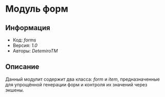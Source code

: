 # Модуль форм

## Информация

* Код: *forms*
* Версия: *1.0*
* Авторы: *DetemiroTM*

## Описание

Данный модулит содержит два класса: *form* и *item*, предназначенные для упрощённой генерации форм и контроля их значений через экшены.